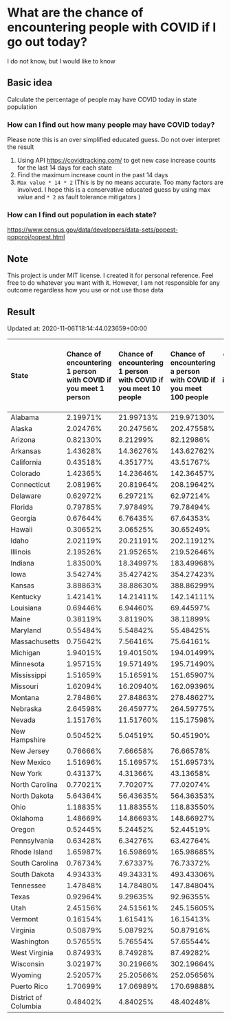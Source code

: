 # What are the chance of encountering people with COVID if I go out today?
I do not know, but I would like to know

## Basic idea
Calculate the percentage of people may have COVID today in state population

### How can I find out how many people may have COVID today?
Please note this is an over simplified educated guess. Do not over interpret the result 
1. Using API https://covidtracking.com/ to get new case increase counts for the last 14 days for each state
2. Find the maximum increase count in the past 14 days
3. `Max value * 14 * 2` (This is by no means accurate. Too many factors are involved. I hope this is a conservative educated guess by using max value and `* 2` as fault tolerance mitigators ) 

### How can I find out population in each state?
https://www.census.gov/data/developers/data-sets/popest-popproj/popest.html

## Note
This project is under MIT license. I created it for personal reference. Feel free to do whatever you want with it. However, I am not responsible for any outcome regardless how you use or not use those data 

## Result

 Updated at: 2020-11-06T18:14:44.023659+00:00

| State                | Chance of encountering 1 person with COVID if you meet 1 person   | Chance of encountering 1 person with COVID if you meet 10 people   | Chance of encountering a person with COVID if you meet 100 people   |   Max count of new case increase in the past 14 days |   Estimated people count with COVID |
|:---------------------|:------------------------------------------------------------------|:-------------------------------------------------------------------|:--------------------------------------------------------------------|-----------------------------------------------------:|------------------------------------:|
| Alabama              | 2.19971%                                                          | 21.99713%                                                          | 219.97130%                                                          |                                                 3852 |                              107856 |
| Alaska               | 2.02476%                                                          | 20.24756%                                                          | 202.47558%                                                          |                                                  529 |                               14812 |
| Arizona              | 0.82130%                                                          | 8.21299%                                                           | 82.12986%                                                           |                                                 2135 |                               59780 |
| Arkansas             | 1.43628%                                                          | 14.36276%                                                          | 143.62762%                                                          |                                                 1548 |                               43344 |
| California           | 0.43518%                                                          | 4.35177%                                                           | 43.51767%                                                           |                                                 6141 |                              171948 |
| Colorado             | 1.42365%                                                          | 14.23646%                                                          | 142.36457%                                                          |                                                 2928 |                               81984 |
| Connecticut          | 2.08196%                                                          | 20.81964%                                                          | 208.19642%                                                          |                                                 2651 |                               74228 |
| Delaware             | 0.62972%                                                          | 6.29721%                                                           | 62.97214%                                                           |                                                  219 |                                6132 |
| Florida              | 0.79785%                                                          | 7.97849%                                                           | 79.78494%                                                           |                                                 6120 |                              171360 |
| Georgia              | 0.67644%                                                          | 6.76435%                                                           | 67.64353%                                                           |                                                 2565 |                               71820 |
| Hawaii               | 0.30652%                                                          | 3.06525%                                                           | 30.65249%                                                           |                                                  155 |                                4340 |
| Idaho                | 2.02119%                                                          | 20.21191%                                                          | 202.11912%                                                          |                                                 1290 |                               36120 |
| Illinois             | 2.19526%                                                          | 21.95265%                                                          | 219.52646%                                                          |                                                 9935 |                              278180 |
| Indiana              | 1.83500%                                                          | 18.34997%                                                          | 183.49968%                                                          |                                                 4412 |                              123536 |
| Iowa                 | 3.54274%                                                          | 35.42742%                                                          | 354.27423%                                                          |                                                 3992 |                              111776 |
| Kansas               | 3.88863%                                                          | 38.88630%                                                          | 388.86299%                                                          |                                                 4046 |                              113288 |
| Kentucky             | 1.42141%                                                          | 14.21411%                                                          | 142.14111%                                                          |                                                 2268 |                               63504 |
| Louisiana            | 0.69446%                                                          | 6.94460%                                                           | 69.44597%                                                           |                                                 1153 |                               32284 |
| Maine                | 0.38119%                                                          | 3.81190%                                                           | 38.11899%                                                           |                                                  183 |                                5124 |
| Maryland             | 0.55484%                                                          | 5.54842%                                                           | 55.48425%                                                           |                                                 1198 |                               33544 |
| Massachusetts        | 0.75642%                                                          | 7.56416%                                                           | 75.64161%                                                           |                                                 1862 |                               52136 |
| Michigan             | 1.94015%                                                          | 19.40150%                                                          | 194.01499%                                                          |                                                 6920 |                              193760 |
| Minnesota            | 1.95715%                                                          | 19.57149%                                                          | 195.71490%                                                          |                                                 3942 |                              110376 |
| Mississippi          | 1.51659%                                                          | 15.16591%                                                          | 151.65907%                                                          |                                                 1612 |                               45136 |
| Missouri             | 1.62094%                                                          | 16.20940%                                                          | 162.09396%                                                          |                                                 3553 |                               99484 |
| Montana              | 2.78486%                                                          | 27.84863%                                                          | 278.48627%                                                          |                                                 1063 |                               29764 |
| Nebraska             | 2.64598%                                                          | 26.45977%                                                          | 264.59775%                                                          |                                                 1828 |                               51184 |
| Nevada               | 1.15176%                                                          | 11.51760%                                                          | 115.17598%                                                          |                                                 1267 |                               35476 |
| New Hampshire        | 0.50452%                                                          | 5.04519%                                                           | 50.45190%                                                           |                                                  245 |                                6860 |
| New Jersey           | 0.76666%                                                          | 7.66658%                                                           | 76.66578%                                                           |                                                 2432 |                               68096 |
| New Mexico           | 1.51696%                                                          | 15.16957%                                                          | 151.69573%                                                          |                                                 1136 |                               31808 |
| New York             | 0.43137%                                                          | 4.31366%                                                           | 43.13658%                                                           |                                                 2997 |                               83916 |
| North Carolina       | 0.77021%                                                          | 7.70207%                                                           | 77.02074%                                                           |                                                 2885 |                               80780 |
| North Dakota         | 5.64364%                                                          | 56.43635%                                                          | 564.36353%                                                          |                                                 1536 |                               43008 |
| Ohio                 | 1.18835%                                                          | 11.88355%                                                          | 118.83550%                                                          |                                                 4961 |                              138908 |
| Oklahoma             | 1.48669%                                                          | 14.86693%                                                          | 148.66927%                                                          |                                                 2101 |                               58828 |
| Oregon               | 0.52445%                                                          | 5.24452%                                                           | 52.44519%                                                           |                                                  790 |                               22120 |
| Pennsylvania         | 0.63428%                                                          | 6.34276%                                                           | 63.42764%                                                           |                                                 2900 |                               81200 |
| Rhode Island         | 1.65987%                                                          | 16.59869%                                                          | 165.98685%                                                          |                                                  628 |                               17584 |
| South Carolina       | 0.76734%                                                          | 7.67337%                                                           | 76.73372%                                                           |                                                 1411 |                               39508 |
| South Dakota         | 4.93433%                                                          | 49.34331%                                                          | 493.43306%                                                          |                                                 1559 |                               43652 |
| Tennessee            | 1.47848%                                                          | 14.78480%                                                          | 147.84804%                                                          |                                                 3606 |                              100968 |
| Texas                | 0.92964%                                                          | 9.29635%                                                           | 92.96355%                                                           |                                                 9627 |                              269556 |
| Utah                 | 2.45156%                                                          | 24.51561%                                                          | 245.15605%                                                          |                                                 2807 |                               78596 |
| Vermont              | 0.16154%                                                          | 1.61541%                                                           | 16.15413%                                                           |                                                   36 |                                1008 |
| Virginia             | 0.50879%                                                          | 5.08792%                                                           | 50.87916%                                                           |                                                 1551 |                               43428 |
| Washington           | 0.57655%                                                          | 5.76554%                                                           | 57.65544%                                                           |                                                 1568 |                               43904 |
| West Virginia        | 0.87493%                                                          | 8.74928%                                                           | 87.49282%                                                           |                                                  560 |                               15680 |
| Wisconsin            | 3.02197%                                                          | 30.21966%                                                          | 302.19664%                                                          |                                                 6284 |                              175952 |
| Wyoming              | 2.52057%                                                          | 25.20566%                                                          | 252.05656%                                                          |                                                  521 |                               14588 |
| Puerto Rico          | 1.70699%                                                          | 17.06989%                                                          | 170.69888%                                                          |                                                 1947 |                               54516 |
| District of Columbia | 0.48402%                                                          | 4.84025%                                                           | 48.40248%                                                           |                                                  122 |                                3416 |